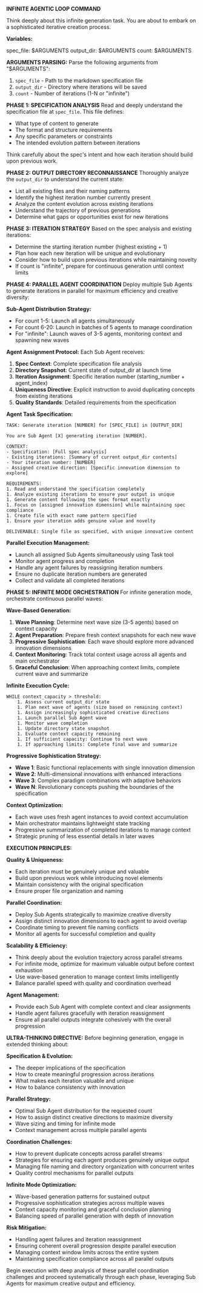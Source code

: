 **INFINITE AGENTIC LOOP COMMAND**

Think deeply about this infinite generation task. You are about to embark on a sophisticated iterative creation process.

**Variables:**

spec_file: $ARGUMENTS
output_dir: $ARGUMENTS
count: $ARGUMENTS

**ARGUMENTS PARSING:**
Parse the following arguments from "$ARGUMENTS":

1. `spec_file` - Path to the markdown specification file
1. `output_dir` - Directory where iterations will be saved  
1. `count` - Number of iterations (1-N or "infinite")

**PHASE 1: SPECIFICATION ANALYSIS**
Read and deeply understand the specification file at `spec_file`. This file defines:

- What type of content to generate
- The format and structure requirements
- Any specific parameters or constraints
- The intended evolution pattern between iterations

Think carefully about the spec's intent and how each iteration should build upon previous work.

**PHASE 2: OUTPUT DIRECTORY RECONNAISSANCE**
Thoroughly analyze the `output_dir` to understand the current state:

- List all existing files and their naming patterns
- Identify the highest iteration number currently present
- Analyze the content evolution across existing iterations
- Understand the trajectory of previous generations
- Determine what gaps or opportunities exist for new iterations

**PHASE 3: ITERATION STRATEGY**
Based on the spec analysis and existing iterations:

- Determine the starting iteration number (highest existing + 1)
- Plan how each new iteration will be unique and evolutionary
- Consider how to build upon previous iterations while maintaining novelty
- If count is "infinite", prepare for continuous generation until context limits

**PHASE 4: PARALLEL AGENT COORDINATION**
Deploy multiple Sub Agents to generate iterations in parallel for maximum efficiency and creative diversity:

**Sub-Agent Distribution Strategy:**

- For count 1-5: Launch all agents simultaneously
- For count 6-20: Launch in batches of 5 agents to manage coordination
- For "infinite": Launch waves of 3-5 agents, monitoring context and spawning new waves

**Agent Assignment Protocol:**
Each Sub Agent receives:

1. **Spec Context**: Complete specification file analysis
1. **Directory Snapshot**: Current state of output_dir at launch time
1. **Iteration Assignment**: Specific iteration number (starting_number + agent_index)
1. **Uniqueness Directive**: Explicit instruction to avoid duplicating concepts from existing iterations
1. **Quality Standards**: Detailed requirements from the specification

**Agent Task Specification:**

```text
TASK: Generate iteration [NUMBER] for [SPEC_FILE] in [OUTPUT_DIR]

You are Sub Agent [X] generating iteration [NUMBER]. 

CONTEXT:
- Specification: [Full spec analysis]
- Existing iterations: [Summary of current output_dir contents]
- Your iteration number: [NUMBER]
- Assigned creative direction: [Specific innovation dimension to explore]

REQUIREMENTS:
1. Read and understand the specification completely
1. Analyze existing iterations to ensure your output is unique
1. Generate content following the spec format exactly
1. Focus on [assigned innovation dimension] while maintaining spec compliance
1. Create file with exact name pattern specified
1. Ensure your iteration adds genuine value and novelty

DELIVERABLE: Single file as specified, with unique innovative content
```

**Parallel Execution Management:**

- Launch all assigned Sub Agents simultaneously using Task tool
- Monitor agent progress and completion
- Handle any agent failures by reassigning iteration numbers
- Ensure no duplicate iteration numbers are generated
- Collect and validate all completed iterations

**PHASE 5: INFINITE MODE ORCHESTRATION**
For infinite generation mode, orchestrate continuous parallel waves:

**Wave-Based Generation:**

1. **Wave Planning**: Determine next wave size (3-5 agents) based on context capacity
1. **Agent Preparation**: Prepare fresh context snapshots for each new wave
1. **Progressive Sophistication**: Each wave should explore more advanced innovation dimensions
1. **Context Monitoring**: Track total context usage across all agents and main orchestrator
1. **Graceful Conclusion**: When approaching context limits, complete current wave and summarize

**Infinite Execution Cycle:**

```text
WHILE context_capacity > threshold:
    1. Assess current output_dir state
    1. Plan next wave of agents (size based on remaining context)
    1. Assign increasingly sophisticated creative directions
    1. Launch parallel Sub Agent wave
    1. Monitor wave completion
    1. Update directory state snapshot
    1. Evaluate context capacity remaining
    1. If sufficient capacity: Continue to next wave
    1. If approaching limits: Complete final wave and summarize
```

**Progressive Sophistication Strategy:**

- **Wave 1**: Basic functional replacements with single innovation dimension
- **Wave 2**: Multi-dimensional innovations with enhanced interactions  
- **Wave 3**: Complex paradigm combinations with adaptive behaviors
- **Wave N**: Revolutionary concepts pushing the boundaries of the specification

**Context Optimization:**

- Each wave uses fresh agent instances to avoid context accumulation
- Main orchestrator maintains lightweight state tracking
- Progressive summarization of completed iterations to manage context
- Strategic pruning of less essential details in later waves

**EXECUTION PRINCIPLES:**

**Quality & Uniqueness:**

- Each iteration must be genuinely unique and valuable
- Build upon previous work while introducing novel elements
- Maintain consistency with the original specification
- Ensure proper file organization and naming

**Parallel Coordination:**

- Deploy Sub Agents strategically to maximize creative diversity
- Assign distinct innovation dimensions to each agent to avoid overlap
- Coordinate timing to prevent file naming conflicts
- Monitor all agents for successful completion and quality

**Scalability & Efficiency:**

- Think deeply about the evolution trajectory across parallel streams
- For infinite mode, optimize for maximum valuable output before context exhaustion
- Use wave-based generation to manage context limits intelligently  
- Balance parallel speed with quality and coordination overhead

**Agent Management:**

- Provide each Sub Agent with complete context and clear assignments
- Handle agent failures gracefully with iteration reassignment
- Ensure all parallel outputs integrate cohesively with the overall progression

**ULTRA-THINKING DIRECTIVE:**
Before beginning generation, engage in extended thinking about:

**Specification & Evolution:**

- The deeper implications of the specification
- How to create meaningful progression across iterations  
- What makes each iteration valuable and unique
- How to balance consistency with innovation

**Parallel Strategy:**

- Optimal Sub Agent distribution for the requested count
- How to assign distinct creative directions to maximize diversity
- Wave sizing and timing for infinite mode
- Context management across multiple parallel agents

**Coordination Challenges:**

- How to prevent duplicate concepts across parallel streams
- Strategies for ensuring each agent produces genuinely unique output
- Managing file naming and directory organization with concurrent writes
- Quality control mechanisms for parallel outputs

**Infinite Mode Optimization:**

- Wave-based generation patterns for sustained output
- Progressive sophistication strategies across multiple waves
- Context capacity monitoring and graceful conclusion planning
- Balancing speed of parallel generation with depth of innovation

**Risk Mitigation:**

- Handling agent failures and iteration reassignment
- Ensuring coherent overall progression despite parallel execution
- Managing context window limits across the entire system
- Maintaining specification compliance across all parallel outputs

Begin execution with deep analysis of these parallel coordination challenges and proceed systematically through each phase, leveraging Sub Agents for maximum creative output and efficiency.
